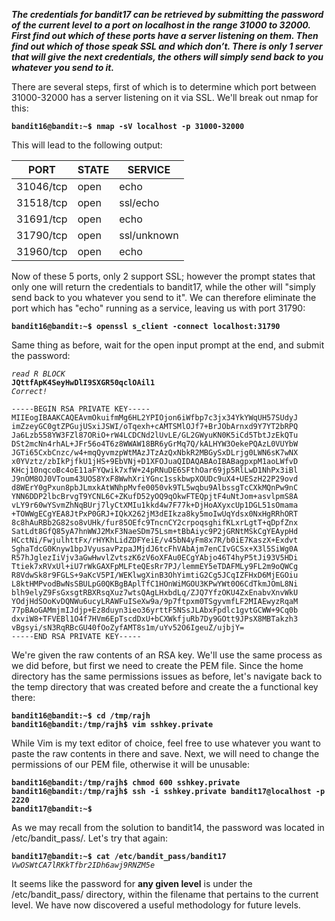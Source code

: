 ***The credentials for bandit17 can be retrieved by submitting the password of the current level to a port on localhost in the range 31000 to 32000. First find out which of these ports have a server listening on them. Then find out which of those speak SSL and which don’t. There is only 1 server that will give the next credentials, the others will simply send back to you whatever you send to it.***

There are several steps, first of which is to determine which port between 31000-32000 has a server listening on it via SSL. We'll break out nmap for this:

**`bandit16@bandit:~$ nmap -sV localhost -p 31000-32000`**  

This will lead to the following output:

PORT | STATE | SERVICE
---- | ----- | -------
31046/tcp | open | echo
31518/tcp | open | ssl/echo
31691/tcp | open | echo
31790/tcp | open | ssl/unknown
31960/tcp | open | echo

Now of these 5 ports, only 2 support SSL; however the prompt states that only one will return the credentials to bandit17, while the other will "simply send back to you whatever you send to it". We can therefore eliminate the port which has "echo" running as a service, leaving us with port 31790:

**`bandit16@bandit:~$ openssl s_client -connect localhost:31790`**  

Same thing as before, wait for the open input prompt at the end, and submit the password:

*`read R BLOCK`*  
**`JQttfApK4SeyHwDlI9SXGR50qclOAil1`**  
*`Correct!`*  
```
-----BEGIN RSA PRIVATE KEY-----
MIIEogIBAAKCAQEAvmOkuifmMg6HL2YPIOjon6iWfbp7c3jx34YkYWqUH57SUdyJ
imZzeyGC0gtZPGujUSxiJSWI/oTqexh+cAMTSMlOJf7+BrJObArnxd9Y7YT2bRPQ
Ja6Lzb558YW3FZl87ORiO+rW4LCDCNd2lUvLE/GL2GWyuKN0K5iCd5TbtJzEkQTu
DSt2mcNn4rhAL+JFr56o4T6z8WWAW18BR6yGrMq7Q/kALHYW3OekePQAzL0VUYbW
JGTi65CxbCnzc/w4+mqQyvmzpWtMAzJTzAzQxNbkR2MBGySxDLrjg0LWN6sK7wNX
x0YVztz/zbIkPjfkU1jHS+9EbVNj+D1XFOJuaQIDAQABAoIBABagpxpM1aoLWfvD
KHcj10nqcoBc4oE11aFYQwik7xfW+24pRNuDE6SFthOar69jp5RlLwD1NhPx3iBl
J9nOM8OJ0VToum43UOS8YxF8WwhXriYGnc1sskbwpXOUDc9uX4+UESzH22P29ovd
d8WErY0gPxun8pbJLmxkAtWNhpMvfe0050vk9TL5wqbu9AlbssgTcCXkMQnPw9nC
YNN6DDP2lbcBrvgT9YCNL6C+ZKufD52yOQ9qOkwFTEQpjtF4uNtJom+asvlpmS8A
vLY9r60wYSvmZhNqBUrj7lyCtXMIu1kkd4w7F77k+DjHoAXyxcUp1DGL51sOmama
+TOWWgECgYEA8JtPxP0GRJ+IQkX262jM3dEIkza8ky5moIwUqYdsx0NxHgRRhORT
8c8hAuRBb2G82so8vUHk/fur85OEfc9TncnCY2crpoqsghifKLxrLgtT+qDpfZnx
SatLdt8GfQ85yA7hnWWJ2MxF3NaeSDm75Lsm+tBbAiyc9P2jGRNtMSkCgYEAypHd
HCctNi/FwjulhttFx/rHYKhLidZDFYeiE/v45bN4yFm8x7R/b0iE7KaszX+Exdvt
SghaTdcG0Knyw1bpJVyusavPzpaJMjdJ6tcFhVAbAjm7enCIvGCSx+X3l5SiWg0A
R57hJglezIiVjv3aGwHwvlZvtszK6zV6oXFAu0ECgYAbjo46T4hyP5tJi93V5HDi
Ttiek7xRVxUl+iU7rWkGAXFpMLFteQEsRr7PJ/lemmEY5eTDAFMLy9FL2m9oQWCg
R8VdwSk8r9FGLS+9aKcV5PI/WEKlwgXinB3OhYimtiG2Cg5JCqIZFHxD6MjEGOiu
L8ktHMPvodBwNsSBULpG0QKBgBAplTfC1HOnWiMGOU3KPwYWt0O6CdTkmJOmL8Ni
blh9elyZ9FsGxsgtRBXRsqXuz7wtsQAgLHxbdLq/ZJQ7YfzOKU4ZxEnabvXnvWkU
YOdjHdSOoKvDQNWu6ucyLRAWFuISeXw9a/9p7ftpxm0TSgyvmfLF2MIAEwyzRqaM
77pBAoGAMmjmIJdjp+Ez8duyn3ieo36yrttF5NSsJLAbxFpdlc1gvtGCWW+9Cq0b
dxviW8+TFVEBl1O4f7HVm6EpTscdDxU+bCXWkfjuRb7Dy9GOtt9JPsX8MBTakzh3
vBgsyi/sN3RqRBcGU40fOoZyfAMT8s1m/uYv52O6IgeuZ/ujbjY=
-----END RSA PRIVATE KEY-----
```

We're given the raw contents of an RSA key. We'll use the same process as we did before, but first we need to create the PEM file. Since the home directory has the same permissions issues as before, let's navigate back to the temp directory that was created before and create the a functional key there:

**`bandit16@bandit:~$ cd /tmp/rajh`**  
**`bandit16@bandit:/tmp/rajh$ vim sshkey.private`**  

While Vim is my text editor of choice, feel free to use whatever you want to paste the raw contents in there and save. Next, we will need to change the permissions of our PEM file, otherwise it will be unusable:

**`bandit16@bandit:/tmp/rajh$ chmod 600 sshkey.private`**  
**`bandit16@bandit:/tmp/rajh$ ssh -i sshkey.private bandit17@localhost -p 2220`**  
**`bandit17@bandit:~$`**

As we may recall from the solution to bandit14, the password was located in /etc/bandit_pass/. Let's try that again:

**`bandit17@bandit:~$ cat /etc/bandit_pass/bandit17`**  
*`VwOSWtCA7lRKkTfbr2IDh6awj9RNZM5e`*  

It seems like the password for **any given level** is under the /etc/bandit_pass/ directory, within the filename that pertains to the current level. We have now discovered a useful methodology for future levels. 
